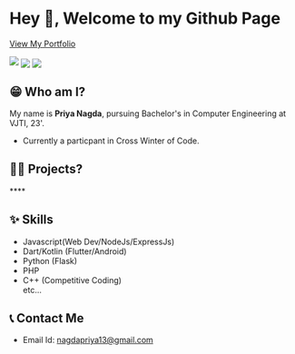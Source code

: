 # Hey 👋, Welcome to my Github Page

[View My Portfolio](https://pri1311.github.io/portfolio/)

<img  src="https://github-readme-streak-stats.herokuapp.com/?user=pri1311&theme=dracula" />
<img align="center" src="https://github-readme-stats-anuraghazra1.vercel.app/api?username=pri1311&show_icons=true&include_all_commits=true&theme=ayu-mirage&count_private=true" />
<img align="center" src="https://github-readme-stats-anuraghazra1.vercel.app/api/top-langs/?username=pri1311&layout=compact&theme=ayu-mirage&count_private=true&langs_count=10" />

<br>

## 😁 Who am I?
My name is **Priya Nagda**, pursuing Bachelor's in Computer Engineering at VJTI, 23'.
* Currently a particpant in Cross Winter of Code.

## 👨‍💻 Projects?
****<br>

## ✨ Skills
* Javascript(Web Dev/NodeJs/ExpressJs)
* Dart/Kotlin (Flutter/Android)
* Python (Flask)
* PHP
* C++ (Competitive Coding) <br>
etc...

## 📞 Contact Me
* Email Id: nagdapriya13@gmail.com
